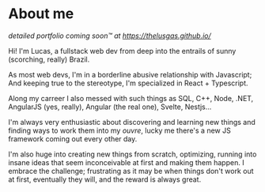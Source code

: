 # About me

_detailed portfolio coming soon™ at https://thelusgas.github.io/_

Hi! I'm Lucas, a fullstack web dev from deep into the entrails of sunny (scorching, really) Brazil.

As most web devs, I'm in a borderline abusive relationship with Javascript;
And keeping true to the stereotype, I'm specialized in React + Typescript.

Along my carreer I also messed with such things as SQL, C++, Node, .NET, AngularJS (yes, really), Angular (the real one), Svelte, Nestjs...

I'm always very enthusiastic about discovering and learning new things and finding ways to work them into my _ouvre_, lucky me there's a new JS framework coming out every other day.

I'm also huge into creating new things from scratch, optimizing, running into insane ideas that seem inconceivable at first and making them happen. I embrace the challenge; frustrating as it may be when things don't work out at first, eventually they will, and the reward is always great.
